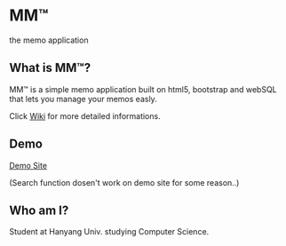 MM™
====
the memo application

What is MM™?
------------
MM™ is a simple memo application built on html5, bootstrap and webSQL
that lets you manage your memos easly.

Click [Wiki](https://github.com/k0626089/mm/wiki) for more detailed informations.

Demo
----
[Demo Site](https://rawgit.com/k0626089/mm/master/index.html)

(Search function dosen't work on demo site for some reason..)

Who am I?
---------
Student at Hanyang Univ. studying Computer Science.
